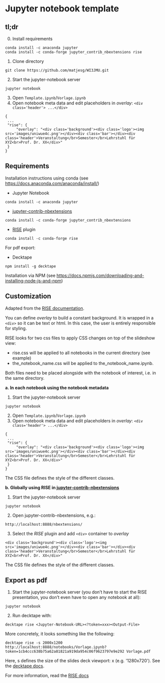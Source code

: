 # Jupyter notebook template

## tl;dr
0. Install requirements
```
conda install -c anaconda jupyter
conda install -c conda-forge jupyter_contrib_nbextensions rise
```
1. Clone directory
```
git clone https://github.com/matjesg/WI3JMU.git
```
2. Start the jupyter-notebook server
```
jupyter notebook
```
3. Open `Template.ipynb`/`Vorlage.ipynb`
4. Open notebook meta data and edit placeholders in *overlay*: `<div class='header'> ...</div>` 
```
{
 ...
 "rise": {
     "overlay": "<div class='background'><div class='logo'><img src='images/uniwue4c.png'></div><div class='bar'></div><div class='header'>Veranstaltung</br>Semester</br>Lehrstuhl für XYZ<br>Prof. Dr. XX</div>"
 }
}
```

## Requirements

Installation instructions using conda (see https://docs.anaconda.com/anaconda/install/)
- Jupyter Notebook 
```
conda install -c anaconda jupyter
```
- [jupyter-contrib-nbextensions](https://jupyter-contrib-nbextensions.readthedocs.io/en/latest/install.html)
```
conda install -c conda-forge jupyter_contrib_nbextensions
``` 
- [RISE](https://github.com/damianavila/RISE/) plugin 
```
conda install -c conda-forge rise
```

For pdf export: 
- Decktape  
```
npm install -g decktape
```
Installation via NPM (see https://docs.npmjs.com/downloading-and-installing-node-js-and-npm)

## Customization

Adapted from the [RISE documentation](https://rise.readthedocs.io/en/stable/index.html).

You can define *overlay* to build a constant background. It is wrapped in a `<div>` so it can be text or html. In this case, the user is entirely responsible for styling.

RISE looks for two css files to apply CSS changes on top of the slideshow view:

- rise.css will be applied to all notebooks in the current directory (see example)
- the_notebook_name.css will be applied to the_notebook_name.ipynb.

Both files need to be placed alongside with the notebook of interest, i.e. in the same directory. 

__a. In each notebook using the notebook metadata__
1. Start the jupyter-notebook server
```
jupyter notebook
```
2. Open `Template.ipynb`/`Vorlage.ipynb`
3. Open notebook meta data and edit placeholders in *overlay*: `<div class='header'> ...</div>` 
```
{
 ...
 "rise": {
     "overlay": "<div class='background'><div class='logo'><img src='images/uniwue4c.png'></div><div class='bar'></div><div class='header'>Veranstaltung</br>Semester</br>Lehrstuhl für XYZ<br>Prof. Dr. XX</div>"
 }
}
```
The CSS file defines the style of the different classes.

__b. Globally using RISE in [jupyter-contrib-nbextensions](https://jupyter-contrib-nbextensions.readthedocs.io/en/latest/install.html)__
1. Start the jupyter-notebook server
```
jupyter notebook
```
2. Open jupyter-contrib-nbextensions, e.g.:
```
http://localhost:8888/nbextensions/
``` 
3. Select the *RISE* plugin and add `<div>` container to *overlay*
```
<div class='background'><div class='logo'><img src='images/uniwue4c.png'></div><div class='bar'></div><div class='header'>Veranstaltung</br>Semester</br>Lehrstuhl für XYZ<br>Prof. Dr. XX</div>"
```
The CSS file defines the style of the different classes.

## Export as pdf

1. Start the jupyter-notebook server (you don’t have to start the RISE presentation, you don’t even have to open any notebook at all):
```
jupyter notebook
```

2. Run decktape with:
```
decktape rise <Jupyter-Notebook-URL><?token=xxx><Output-File>
```

More concretely, it looks something like the following:
```
decktape rise -s 2000x1200 http://localhost:8888/notebooks/Vorlage.ipynb?token=1cb4ccc638b75a62a81821a919da954c06f9623797e9e292 Vorlage.pdf
```
Here, s defines the size of the slides deck viewport: <width>x<height> (e.g. '1280x720'). See the [decktape docs](https://github.com/astefanutti/decktape#90).

For more information, read the [RISE docs](https://rise.readthedocs.io/en/maint-5.5/exportpdf.html#using-decktape)




